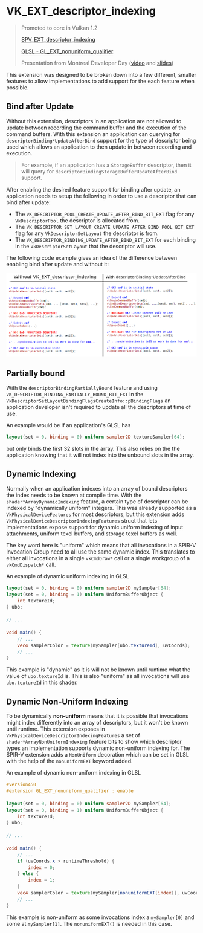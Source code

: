 # VK_EXT_descriptor_indexing

> Promoted to core in Vulkan 1.2
>
> [SPV_EXT_descriptor_indexing](https://htmlpreview.github.io/?https://github.com/KhronosGroup/SPIRV-Registry/blob/master/extensions/EXT/SPV_EXT_descriptor_indexing.html)
>
> [GLSL - GL_EXT_nonuniform_qualifier](https://github.com/KhronosGroup/GLSL/blob/master/extensions/ext/GL_EXT_nonuniform_qualifier.txt)
>
> Presentation from Montreal Developer Day ([video](https://www.youtube.com/watch?v=tXipcoeuNh4) and [slides](https://www.khronos.org/assets/uploads/developers/library/2018-vulkan-devday/11-DescriptorUpdateTemplates.pdf))

This extension was designed to be broken down into a few different, smaller features to allow implementations to add support for the each feature when possible.

## Bind after Update

Without this extension, descriptors in an application are not allowed to update between recording the command buffer and the execution of the command buffers. With this extension an application can querying for `descriptorBinding*UpdateAfterBind` support for the type of descriptor being used which allows an application to then update in between recording and execution.

> For example, if an application has a `StorageBuffer` descriptor, then it will query for `descriptorBindingStorageBufferUpdateAfterBind` support.

After enabling the desired feature support for binding after update, an application needs to setup the following in order to use a descriptor that can bind after update:

* The `VK_DESCRIPTOR_POOL_CREATE_UPDATE_AFTER_BIND_BIT_EXT` flag for any `VkDescriptorPool` the descriptor is allocated from.
* The `VK_DESCRIPTOR_SET_LAYOUT_CREATE_UPDATE_AFTER_BIND_POOL_BIT_EXT` flag for any `VkDescriptorSetLayout` the descriptor is from.
* The `VK_DESCRIPTOR_BINDING_UPDATE_AFTER_BIND_BIT_EXT` for each binding in the `VkDescriptorSetLayout` that the descriptor will use.

The following code example gives an idea of the difference between enabling bind after update and without it:

![VK_EXT_descriptor_indexing_update_after_bind.png](./images/VK_EXT_descriptor_indexing_update_after_bind.png)

## Partially bound

With the `descriptorBindingPartiallyBound` feature and using `VK_DESCRIPTOR_BINDING_PARTIALLY_BOUND_BIT_EXT` in the `VkDescriptorSetLayoutBindingFlagsCreateInfo::pBindingFlags` an application developer isn't required to update all the descriptors at time of use.

An example would be if an application's GLSL has

```glsl
layout(set = 0, binding = 0) uniform sampler2D textureSampler[64];
```

but only binds the first 32 slots in the array. This also relies on the the application knowing that it will not index into the unbound slots in the array.

## Dynamic Indexing

Normally when an application indexes into an array of bound descriptors the index needs to be known at compile time. With the `shader*ArrayDynamicIndexing` feature, a certain type of descriptor can be indexed by "dynamically uniform" integers. This was already supported as a `VkPhysicalDeviceFeatures` for most descriptors, but this extension adds `VkPhysicalDeviceDescriptorIndexingFeatures` struct that lets implementations expose support for dynamic uniform indexing of input attachments, uniform texel buffers, and storage texel buffers as well.

The key word here is "uniform" which means that all invocations in a SPIR-V Invocation Group need to all use the same dynamic index. This translates to either all invocations in a single `vkCmdDraw*` call or a single workgroup of a `vkCmdDispatch*` call.

An example of dynamic uniform indexing in GLSL

```glsl
layout(set = 0, binding = 0) uniform sampler2D mySampler[64];
layout(set = 0, binding = 1) uniform UniformBufferObject {
    int textureId;
} ubo;

// ...

void main() {
    // ...
    vec4 samplerColor = texture(mySampler[ubo.textureId], uvCoords);
    // ...
}
```

This example is "dynamic" as it is will not be known until runtime what the value of `ubo.textureId` is. This is also "uniform" as all invocations will use `ubo.textureId` in this shader.

## Dynamic Non-Uniform Indexing

To be dynamically **non-uniform** means that it is possible that invocations might index differently into an array of descriptors, but it won't be known until runtime. This extension exposes in `VkPhysicalDeviceDescriptorIndexingFeatures` a set of `shader*ArrayNonUniformIndexing` feature bits to show which descriptor types an implementation supports dynamic non-uniform indexing for. The SPIR-V extension adds a `NonUniform` decoration which can be set in GLSL with the help of the `nonuniformEXT` keyword added.

An example of dynamic non-uniform indexing in GLSL

```glsl
#version450
#extension GL_EXT_nonuniform_qualifier : enable

layout(set = 0, binding = 0) uniform sampler2D mySampler[64];
layout(set = 0, binding = 1) uniform UniformBufferObject {
    int textureId;
} ubo;

// ...

void main() {
    // ...
    if (uvCoords.x > runtimeThreshold) {
        index = 0;
    } else {
        index = 1;
    }
    vec4 samplerColor = texture(mySampler[nonuniformEXT(index)], uvCoords);
    // ...
}
```

This example is non-uniform as some invocations index a `mySampler[0]` and some at `mySampler[1]`. The `nonuniformEXT()` is needed in this case.
